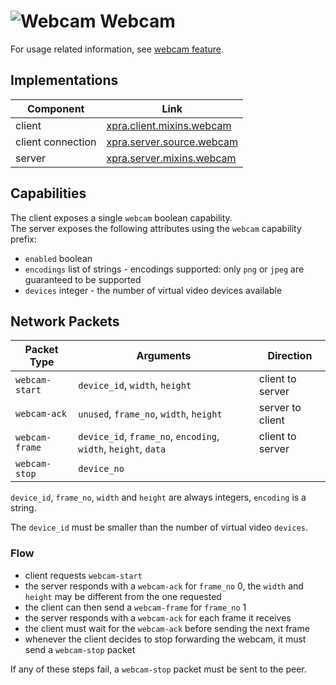 # ![Webcam](../images/icons/webcam.png) Webcam

For usage related information, see [webcam feature](../Features/Webcam.md).


## Implementations

| Component         | Link                                                              |
|-------------------|-------------------------------------------------------------------|
| client            | [xpra.client.mixins.webcam](../../xpra/client/mixins/webcam.py)   |
| client connection | [xpra.server.source.webcam](../../xpra/server/source/webcam.py)   |
| server            | [xpra.server.mixins.webcam](../../xpra/server/mixins/webcam.py)   |


## Capabilities

The client exposes a single `webcam` boolean capability.  
The server exposes the following attributes using the  `webcam` capability prefix:
* `enabled` boolean
* `encodings` list of strings - encodings supported: only `png` or `jpeg` are guaranteed to be supported
* `devices` integer - the number of virtual video devices available


## Network Packets

| Packet Type           | Arguments                                                      | Direction        |
|-----------------------|----------------------------------------------------------------|------------------|
| `webcam-start`        | `device_id`, `width`, `height`                                 | client to server |
| `webcam-ack`          | `unused`, `frame_no`, `width`, `height`                        | server to client |
| `webcam-frame`        | `device_id`, `frame_no`, `encoding`, `width`, `height`, `data` | client to server |
| `webcam-stop`         | `device_no`                                                    |

`device_id`, `frame_no`, `width` and `height` are always integers, `encoding` is a string.

The `device_id` must be smaller than the number of virtual video `devices`.


### Flow

* client requests `webcam-start`
* the server responds with a `webcam-ack` for `frame_no` 0, the `width` and `height` may be different from the one requested
* the client can then send a `webcam-frame` for `frame_no` 1
* the server responds with a `webcam-ack` for each frame it receives
* the client must wait for the `webcam-ack` before sending the next frame
* whenever the client decides to stop forwarding the webcam, it must send a `webcam-stop` packet

If any of these steps fail, a `webcam-stop` packet must be sent to the peer.
